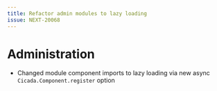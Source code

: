 ```yaml
---
title: Refactor admin modules to lazy loading
issue: NEXT-20068
---
```

# Administration
* Changed module component imports to lazy loading via new async `Cicada.Component.register` option
